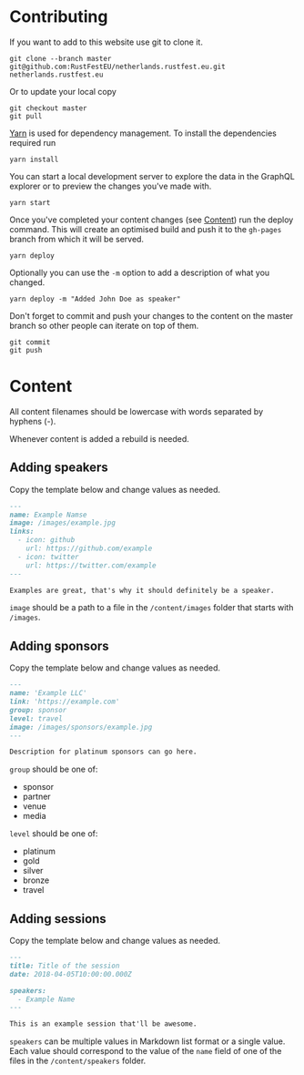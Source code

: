# Contributing

If you want to add to this website use git to clone it.

```shell script
git clone --branch master git@github.com:RustFestEU/netherlands.rustfest.eu.git netherlands.rustfest.eu
```

Or to update your local copy

```shell script
git checkout master
git pull
```

[Yarn](https://yarnpkg.com/) is used for dependency management. To install
the dependencies required run

```shell script
yarn install
```

You can start a local development server to explore the data in the GraphQL
explorer or to preview the changes you've made with.

```shell script
yarn start
```

Once you've completed your content changes (see [Content](#content)) run the
deploy command. This will create an optimised build and push it to the
`gh-pages` branch from which it will be served.

```shell script
yarn deploy
```

Optionally you can use the `-m` option to add a description of what you changed.

```shell script
yarn deploy -m "Added John Doe as speaker"
```

Don't forget to commit and push your changes to the content on the master
branch so other people can iterate on top of them.

```shell script
git commit
git push
```

# Content

All content filenames should be lowercase with words separated by hyphens (-).

Whenever content is added a rebuild is needed.

## Adding speakers

Copy the template below and change values as needed.

```markdown
---
name: Example Namse
image: /images/example.jpg
links:
  - icon: github
    url: https://github.com/example
  - icon: twitter
    url: https://twitter.com/example
---

Examples are great, that's why it should definitely be a speaker.
```

`image` should be a path to a file in the `/content/images` folder that starts
with `/images`.

## Adding sponsors

Copy the template below and change values as needed.

```markdown
---
name: 'Example LLC'
link: 'https://example.com'
group: sponsor
level: travel
image: /images/sponsors/example.jpg
---

Description for platinum sponsors can go here.
```

`group` should be one of:

- sponsor
- partner
- venue
- media

`level` should be one of:

- platinum
- gold
- silver
- bronze
- travel

## Adding sessions

Copy the template below and change values as needed.

```markdown
---
title: Title of the session
date: 2018-04-05T10:00:00.000Z

speakers:
  - Example Name
---

This is an example session that'll be awesome.
```

`speakers` can be multiple values in Markdown list format or a single value.
Each value should correspond to the value of the `name` field of one of the
files in the `/content/speakers` folder.

